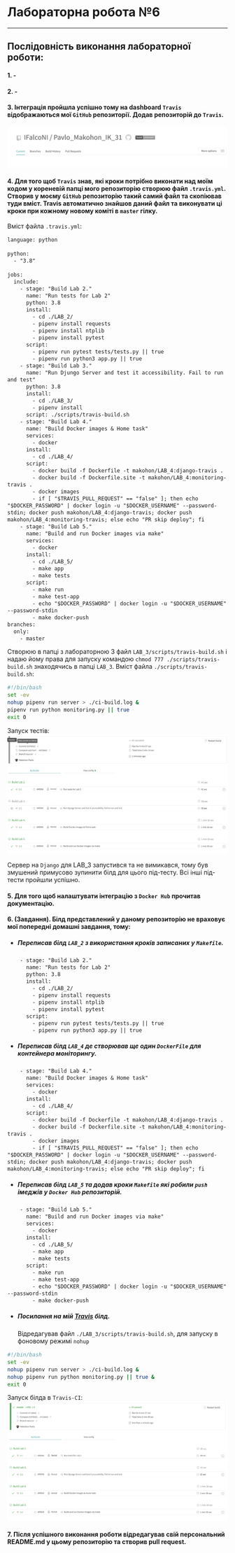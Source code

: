 # **Лабораторна робота №6**

---

## Послідовність виконання лабораторної роботи:

#### 1. -

#### 2. -

#### 3. Інтеграція пройшла успішно тому на dashboard `Travis` відображаються мої `GitHub` репозиторії. Додав репозиторій до `Travis`.

![t_3](https://github.com/IFalcoNI/Pavlo_Makohon_IK_31/blob/master/LAB_6/pictures/img1.png)

#### 4. Для того щоб `Travis` знав, які кроки потрібно виконати над моїм кодом у кореневій папці мого репозиторію створюю файл `.travis.yml`. Створив у моєму `GitHub` репозиторію такий самий файл та скопіював туди вміст. Travis автоматично знайшов даний файл та виконувати ці кроки при кожному новому коміті в `master` гілку.

Вміст файла `.travis.yml`:

```text
language: python

python:
  - "3.8"

jobs:
  include:
    - stage: "Build Lab 2."
      name: "Run tests for Lab 2"
      python: 3.8
      install:
        - cd ./LAB_2/
        - pipenv install requests
        - pipenv install ntplib
        - pipenv install pytest
      script:
        - pipenv run pytest tests/tests.py || true
        - pipenv run python3 app.py || true
    - stage: "Build Lab 3."
      name: "Run Djungo Server and test it accessibility. Fail to run and test"
      python: 3.8
      install:
        - cd ./LAB_3/
        - pipenv install
      script: ./scripts/travis-build.sh
    - stage: "Build Lab 4."
      name: "Build Docker images & Home task"
      services:
        - docker
      install:
        - cd ./LAB_4/
      script:
        - docker build -f Dockerfile -t makohon/LAB_4:django-travis .
        - docker build -f Dockerfile.site -t makohon/LAB_4:monitoring-travis .
        - docker images
        - if [ "$TRAVIS_PULL_REQUEST" == "false" ]; then echo "$DOCKER_PASSWORD" | docker login -u "$DOCKER_USERNAME" --password-stdin; docker push makohon/LAB_4:django-travis; docker push makohon/LAB_4:monitoring-travis; else echo "PR skip deploy"; fi
    - stage: "Build Lab 5."
      name: "Build and run Docker images via make"
      services:
        - docker
      install:
        - cd ./LAB_5/
        - make app
        - make tests
      script:
        - make run
        - make test-app
        - echo "$DOCKER_PASSWORD" | docker login -u "$DOCKER_USERNAME" --password-stdin
        - make docker-push
branches:
  only:
    - master
```

Створюю в папці з лабораторною 3 файл `LAB_3/scripts/travis-build.sh` і надаю йому права для запуску командою `chmod 777 ./scripts/travis-build.sh` знаходячись в папці `LAB_3`.
Вміст файла `./scripts/travis-build.sh`:

```sh
#!/bin/bash
set -ev
nohup pipenv run server > ./ci-build.log &
pipenv run python monitoring.py || true
exit 0
```

Запуск тестів:
![T_4](https://github.com/IFalcoNI/Pavlo_Makohon_IK_31/blob/master/LAB_6/pictures/img2.png)

Сервер на `Django` для LAB_3 запустився та не вимикався, тому був змушений примусово зупинити білд для цього під-тесту. Всі інші під-тести пройшли успішно.

#### 5. Для того щоб налаштувати інтеграцію з `Docker Hub` прочитав документацію.

#### 6. (Завдання). Білд представлений у даному репозиторію не враховує мої попередні домашні завдання, тому:

- ##### Переписав білд `LAB_2` з використання кроків записаних у `Makefile`.

```text
    - stage: "Build Lab 2."
      name: "Run tests for Lab 2"
      python: 3.8
      install:
        - cd ./LAB_2/
        - pipenv install requests
        - pipenv install ntplib
        - pipenv install pytest
      script:
        - pipenv run pytest tests/tests.py || true
        - pipenv run python3 app.py || true
```

- ##### Переписав білд `LAB_4` де створював ще один `DockerFile` для контейнера моніторингу.

```text
    - stage: "Build Lab 4."
      name: "Build Docker images & Home task"
      services:
        - docker
      install:
        - cd ./LAB_4/
      script:
        - docker build -f Dockerfile -t makohon/LAB_4:django-travis .
        - docker build -f Dockerfile.site -t makohon/LAB_4:monitoring-travis .
        - docker images
        - if [ "$TRAVIS_PULL_REQUEST" == "false" ]; then echo "$DOCKER_PASSWORD" | docker login -u "$DOCKER_USERNAME" --password-stdin; docker push makohon/LAB_4:django-travis; docker push makohon/LAB_4:monitoring-travis; else echo "PR skip deploy"; fi
```

- ##### Переписав білд `LAB_5` та додав кроки `Makefile` які робили `push` імеджів у `Docker Hub` репозиторій.

```text
    - stage: "Build Lab 5."
      name: "Build and run Docker images via make"
      services:
        - docker
      install:
        - cd ./LAB_5/
        - make app
        - make tests
      script:
        - make run
        - make test-app
        - echo "$DOCKER_PASSWORD" | docker login -u "$DOCKER_USERNAME" --password-stdin
        - make docker-push
```

- ##### Посилання на мій [**_Travis_**](https://app.travis-ci.com/github/IFalcoNI/Pavlo_Makohon_IK_31) білд.

  Відредагував файл `./LAB_3/scripts/travis-build.sh`, для запуску в фоновому режимі `nohup`

```sh
#!/bin/bash
set -ev
nohup pipenv run server > ./ci-build.log &
nohup pipenv run python monitoring.py || true &
exit 0
```

Запуск білда в `Travis-CI`:
![T_6](https://github.com/IFalcoNI/Pavlo_Makohon_IK_31/blob/master/LAB_6/pictures/img3.png)

#### 7. Після успішного виконання роботи відредагував свій персональний README.md у цьому репозиторію та створив pull request.
